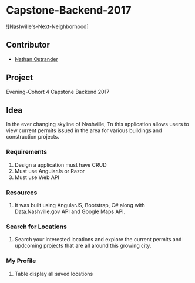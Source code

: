 # Capstone-Backend-2017
![Nashville's-Next-Neighborhood]

## Contributor
* [Nathan Ostrander](https://github.com/ostrander-nathan)

## Project 
Evening-Cohort 4 Capstone Backend 2017 

## Idea
In the ever changing skyline of Nashville, Tn this application allows users to view current permits issued in the area for various buildings and construction projects.

### Requirements
1. Design a application must have CRUD 
1. Must use AngularJs or Razor
1. Must use Web API

### Resources 
1. It was built using AngularJS, Bootstrap, C# along with Data.Nashville.gov API and Google Maps API.



### Search for Locations
1. Search your interested locations and explore the current permits and updcoming projects that are all around this growing city. 


### My Profile
1. Table display all saved locations



